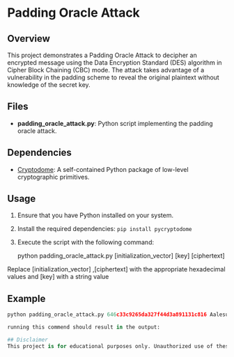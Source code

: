 # Padding Oracle Attack

## Overview

This project demonstrates a Padding Oracle Attack to decipher an encrypted message using the Data Encryption Standard (DES) algorithm in Cipher Block Chaining (CBC) mode. The attack takes advantage of a vulnerability in the padding scheme to reveal the original plaintext without knowledge of the secret key.

## Files

- **padding_oracle_attack.py**: Python script implementing the padding oracle attack.
  
## Dependencies

- [Cryptodome](https://www.pycryptodome.org/): A self-contained Python package of low-level cryptographic primitives.

## Usage

1. Ensure that you have Python installed on your system.
2. Install the required dependencies: `pip install pycryptodome`
3. Execute the script with the following command:

   python padding_oracle_attack.py [initialization_vector] [key] [ciphertext]
   
Replace [initialization_vector] ,[ciphertext] with the appropriate hexadecimal values and [key] with a string value
## Example

```python  
python padding_oracle_attack.py 646c33c9265da327f44d3a891131c816 Aalesund f2b2544ff59d2773

running this commend should result in the output:

## Disclaimer
This project is for educational purposes only. Unauthorized use of these techniques may violate applicable laws and regulations.
